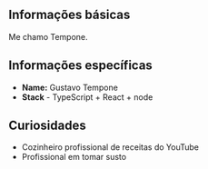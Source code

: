 ## Informações básicas

Me chamo Tempone. 

## Informações específicas

* **Name:** Gustavo Tempone 
* **Stack** - TypeScript + React + node

## Curiosidades 

* Cozinheiro profissional de receitas do YouTube
* Profissional em tomar susto


